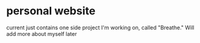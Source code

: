 # personal website
current just contains one side project I'm working on, called "Breathe." Will add more about myself later
